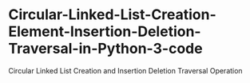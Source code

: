 # Circular-Linked-List-Creation-Element-Insertion-Deletion-Traversal-in-Python-3-code



Circular Linked List Creation and Insertion Deletion Traversal Operation 
